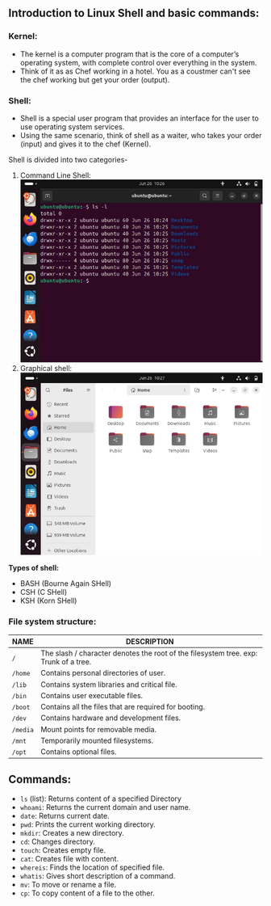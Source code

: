 ## Introduction to Linux Shell and basic commands:
### Kernel:
- The kernel is a computer program that is the core of a computer’s operating system, with complete control over everything in the system.
- Think of it as as Chef working in a hotel. You as a coustmer can't see the chef working but get your order (output).

### Shell:
- Shell is a special user program that provides an interface for the user to use operating system services.
- Using the same scenario, think of shell as a waiter, who takes your order (input) and gives it to the chef (Kernel).

Shell is divided into two categories-
1. Command Line Shell:
   ![](images/Command_shell.jpg)
2. Graphical shell:
   ![](images/Graphical_shell.jpg)

**Types of shell:**
- BASH (Bourne Again SHell)
- CSH (C SHell)
- KSH (Korn SHell)

 ### File system structure:
| NAME | DESCRIPTION                                                                   |
| --------- | ----------------------------------------------------------------------------- |
| `/`       | The slash / character denotes the root of the filesystem tree. exp: Trunk of a tree.|
| `/home`   | Contains personal directories of user. |
| `/lib`    | Contains system libraries and critical file.|
| `/bin`    | Contains user executable files.|
| `/boot`   | Contains all the files that are required for booting.|
| `/dev`    | Contains hardware and development files.|
| `/media`  | Mount points for removable media.|
| `/mnt`    | Temporarily mounted filesystems.|
| `/opt`    | Contains optional files. |

## Commands:
- `ls` (list): Returns content of a specified Directory
- `whoami`: Returns the current domain and user name.
- `date`: Returns current date.
- `pwd`: Prints the current working directory.
- `mkdir`: Creates a new directory.
- `cd`: Changes directory.
- `touch`: Creates empty file.
- `cat`: Creates file with content.
- `whereis`: Finds the location of specified file.
- `whatis`: Gives short description of a command.
- `mv`: To move or rename a file.
- `cp`: To copy content of a file to the other.
  
